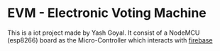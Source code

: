 # EVM - Electronic Voting Machine

This is a iot project made by Yash Goyal. It consist of a NodeMCU (esp8266) board as the Micro-Controller which interacts with [firebase](https://firebase.google.com)
